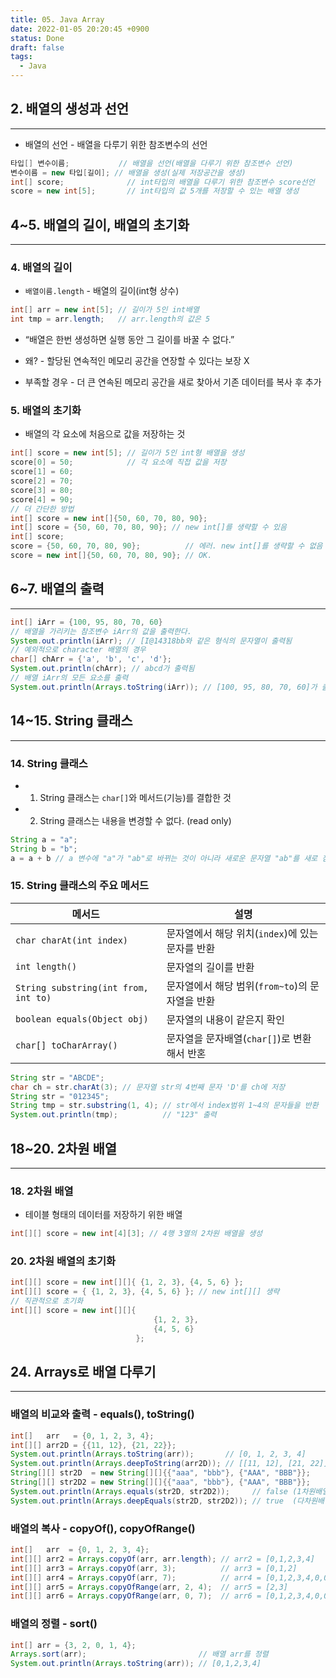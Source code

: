 ```yaml
---
title: 05. Java Array
date: 2022-01-05 20:20:45 +0900
status: Done
draft: false
tags:
  - Java
---
```

## 2. 배열의 생성과 선언
---
- 배열의 선언 - 배열을 다루기 위한 참조변수의 선언

```java
타입[] 변수이름;           // 배열을 선언(배열을 다루기 위한 참조변수 선언)
변수이름 = new 타입[길이]; // 배열을 생성(실제 저장공간을 생성)
int[] score;              // int타입의 배열을 다루기 위한 참조변수 score선언
score = new int[5];       // int타입의 값 5개를 저장할 수 있는 배열 생성
```

## 4~5. 배열의 길이, 배열의 초기화
---
### 4. 배열의 길이
- `배열이름.length` - 배열의 길이(int형 상수)

```java
int[] arr = new int[5]; // 길이가 5인 int배열
int tmp = arr.length;   // arr.length의 값은 5
```
- “배열은 한번 생성하면 실행 동안 그 길이를 바꿀 수 없다.”

- 왜? - 할당된 연속적인 메모리 공간을 연장할 수 있다는 보장 X
- 부족할 경우 - 더 큰 연속된 메모리 공간을 새로 찾아서 기존 데이터를 복사 후 추가

### 5. 배열의 초기화
- 배열의 각 요소에 처음으로 값을 저장하는 것

```java
int[] score = new int[5]; // 길이가 5인 int형 배열을 생성
score[0] = 50;            // 각 요소에 직접 값을 저장
score[1] = 60;
score[2] = 70;
score[3] = 80;
score[4] = 90;
// 더 간단한 방법
int[] score = new int[]{50, 60, 70, 80, 90};
int[] score = {50, 60, 70, 80, 90}; // new int[]를 생략할 수 있음
int[] score;
score = {50, 60, 70, 80, 90};          // 에러. new int[]를 생략할 수 없음
score = new int[]{50, 60, 70, 80, 90}; // OK.
```

## 6~7. 배열의 출력
---
```java
int[] iArr = {100, 95, 80, 70, 60}
// 배열을 가리키는 참조변수 iArr의 값을 출력한다.
System.out.println(iArr); // [I@14318bb와 같은 형식의 문자열이 출력됨
// 예외적으로 character 배열의 경우
char[] chArr = {'a', 'b', 'c', 'd'};
System.out.println(chArr); // abcd가 출력됨
// 배열 iArr의 모든 요소를 출력
System.out.println(Arrays.toString(iArr)); // [100, 95, 80, 70, 60]가 출력됨
```

## 14~15. String 클래스
---
### 14. String 클래스
- 1. String 클래스는 `char[]`와 메서드(기능)를 결합한 것
- 2. String 클래스는 내용을 변경할 수 없다. (read only)

```java
String a = "a";
String b = "b";
a = a + b // a 변수에 "a"가 "ab"로 바뀌는 것이 아니라 새로운 문자열 "ab"를 새로 참조
```

### 15. String 클래스의 주요 메서드
| 메서드                                  | 설명                              |
| ------------------------------------ | ------------------------------- |
| `char charAt(int index)`             | 문자열에서 해당 위치(`index`)에 있는 문자를 반환 |
| `int length()`                       | 문자열의 길이를 반환                     |
| `String substring(int from, int to)` | 문자열에서 해당 범위(`from~to`)의 문자열을 반환 |
| `boolean equals(Object obj)`         | 문자열의 내용이 같은지 확인                 |
| `char[] toCharArray()`               | 문자열을 문자배열(`char[]`)로 변환해서 반혼    |
```java
String str = "ABCDE";
char ch = str.charAt(3); // 문자열 str의 4번째 문자 'D'를 ch에 저장
String str = "012345";
String tmp = str.substring(1, 4); // str에서 index범위 1~4의 문자들을 반환
System.out.println(tmp);          // "123" 출력
```

## 18~20. 2차원 배열
---
### 18. 2차원 배열
- 테이블 형태의 데이터를 저장하기 위한 배열

```java
int[][] score = new int[4][3]; // 4행 3열의 2차원 배열을 생성
```

### 20. 2차원 배열의 초기화
```java
int[][] score = new int[][]{ {1, 2, 3}, {4, 5, 6} };
int[][] score = { {1, 2, 3}, {4, 5, 6} }; // new int[][] 생략
// 직관적으로 초기화
int[][] score = new int[][]{
								{1, 2, 3},
								{4, 5, 6}
							};
```

## 24. Arrays로 배열 다루기
---
### 배열의 비교와 출력 - equals(), toString()
```java
int[]   arr   = {0, 1, 2, 3, 4};
int[][] arr2D = {{11, 12}, {21, 22}};
System.out.println(Arrays.toString(arr));       // [0, 1, 2, 3, 4]
System.out.println(Arrays.deepToString(arr2D)); // [[11, 12], [21, 22]]
String[][] str2D  = new String[][]{{"aaa", "bbb"}, {"AAA", "BBB"}};
String[][] str2D2 = new String[][]{{"aaa", "bbb"}, {"AAA", "BBB"}};
System.out.println(Arrays.equals(str2D, str2D2));     // false (1차원배열 비교 가능)
System.out.println(Arrays.deepEquals(str2D, str2D2)); // true  (다차원배열 비교 가능)
```

### 배열의 복사 - copyOf(), copyOfRange()
```java
int[]   arr  = {0, 1, 2, 3, 4};
int[][] arr2 = Arrays.copyOf(arr, arr.length); // arr2 = [0,1,2,3,4]
int[][] arr3 = Arrays.copyOf(arr, 3);          // arr3 = [0,1,2]
int[][] arr4 = Arrays.copyOf(arr, 7);          // arr4 = [0,1,2,3,4,0,0]
int[][] arr5 = Arrays.copyOfRange(arr, 2, 4);  // arr5 = [2,3]
int[][] arr6 = Arrays.copyOfRange(arr, 0, 7);  // arr6 = [0,1,2,3,4,0,0]
```

### 배열의 정렬 - sort()
```java
int[] arr = {3, 2, 0, 1, 4};
Arrays.sort(arr);                         // 배열 arr를 정렬
System.out.println(Arrays.toString(arr)); // [0,1,2,3,4]
```
